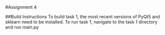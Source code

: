 #Assignment 4

##Build Instructions
To build task 1, the most recent versions of PyQt5 and sklearn need to be installed. To run task 1, navigate to the task 1 directory and run main.py
